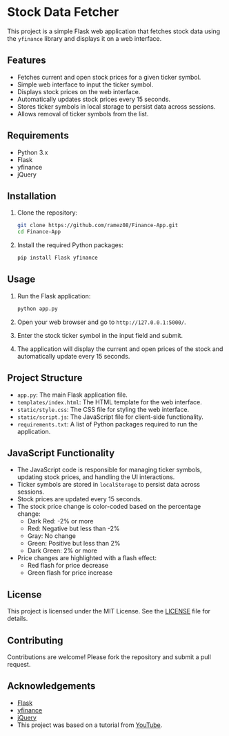 # Stock Data Fetcher

This project is a simple Flask web application that fetches stock data using the `yfinance` library and displays it on a web interface.

## Features

- Fetches current and open stock prices for a given ticker symbol.
- Simple web interface to input the ticker symbol.
- Displays stock prices on the web interface.
- Automatically updates stock prices every 15 seconds.
- Stores ticker symbols in local storage to persist data across sessions.
- Allows removal of ticker symbols from the list.

## Requirements

- Python 3.x
- Flask
- yfinance
- jQuery

## Installation

1. Clone the repository:

    ```bash
    git clone https://github.com/ramez08/Finance-App.git
    cd Finance-App
    ```

2. Install the required Python packages:

    ```bash
    pip install Flask yfinance
    ```

## Usage

1. Run the Flask application:

    ```bash
    python app.py
    ```

2. Open your web browser and go to `http://127.0.0.1:5000/`.

3. Enter the stock ticker symbol in the input field and submit.

4. The application will display the current and open prices of the stock and automatically update every 15 seconds.

## Project Structure

- `app.py`: The main Flask application file.
- `templates/index.html`: The HTML template for the web interface.
- `static/style.css`: The CSS file for styling the web interface.
- `static/script.js`: The JavaScript file for client-side functionality.
- `requirements.txt`: A list of Python packages required to run the application.

## JavaScript Functionality

- The JavaScript code is responsible for managing ticker symbols, updating stock prices, and handling the UI interactions.
- Ticker symbols are stored in `localStorage` to persist data across sessions.
- Stock prices are updated every 15 seconds.
- The stock price change is color-coded based on the percentage change:
    - Dark Red: -2% or more
    - Red: Negative but less than -2%
    - Gray: No change
    - Green: Positive but less than 2%
    - Dark Green: 2% or more
- Price changes are highlighted with a flash effect:
    - Red flash for price decrease
    - Green flash for price increase

## License

This project is licensed under the MIT License. See the [LICENSE](LICENSE) file for details.

## Contributing

Contributions are welcome! Please fork the repository and submit a pull request.

## Acknowledgements

- [Flask](https://flask.palletsprojects.com/)
- [yfinance](https://github.com/ranaroussi/yfinance)
- [jQuery](https://jquery.com/)
- This project was based on a tutorial from [YouTube](https://youtu.be/GSHFzqqPq5U?si=MpgIx21QN2h9j8nF).

